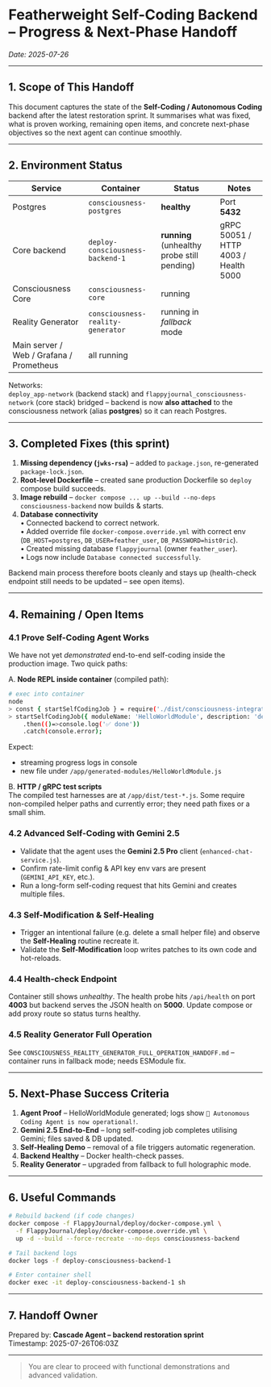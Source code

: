 # Featherweight Self-Coding Backend – Progress & Next-Phase Handoff  
_Date: 2025-07-26_

---

## 1. Scope of This Handoff
This document captures the state of the **Self-Coding / Autonomous Coding** backend after the latest restoration sprint.  It summarises what was fixed, what is proven working, remaining open items, and concrete next-phase objectives so the next agent can continue smoothly.

---

## 2. Environment Status
| Service | Container | Status | Notes |
|---------|-----------|--------|-------|
| Postgres | `consciousness-postgres` | **healthy** | Port **5432** |
| Core backend | `deploy-consciousness-backend-1` | **running** (unhealthy probe still pending) | gRPC 50051 / HTTP 4003 / Health 5000 |
| Consciousness Core | `consciousness-core` | running |
| Reality Generator | `consciousness-reality-generator` | running in *fallback* mode |
| Main server / Web / Grafana / Prometheus | all running |

Networks:  
`deploy_app-network` (backend stack) and `flappyjournal_consciousness-network` (core stack) bridged – backend is now **also attached** to the consciousness network (alias **postgres**) so it can reach Postgres.

---

## 3. Completed Fixes (this sprint)
1. **Missing dependency (`jwks-rsa`)** – added to `package.json`, re-generated `package-lock.json`.
2. **Root-level Dockerfile** – created sane production Dockerfile so `deploy` compose build succeeds.
3. **Image rebuild** – `docker compose ... up --build --no-deps consciousness-backend` now builds & starts.
4. **Database connectivity**  
   • Connected backend to correct network.  
   • Added override file `docker-compose.override.yml` with correct env (`DB_HOST=postgres`, `DB_USER=feather_user`, `DB_PASSWORD=hist0ric`).  
   • Created missing database `flappyjournal` (owner `feather_user`).  
   • Logs now include `Database connected successfully`.

Backend main process therefore boots cleanly and stays up (health-check endpoint still needs to be updated – see open items).

---

## 4. Remaining / Open Items
### 4.1 Prove Self-Coding Agent Works
We have not yet *demonstrated* end-to-end self-coding inside the production image.  Two quick paths:

A. **Node REPL inside container** (compiled path):
```bash
# exec into container
node
> const { startSelfCodingJob } = require('./dist/consciousness-integration-module.js');
> startSelfCodingJob({ moduleName: 'HelloWorldModule', description: 'demo' })
    .then(()=>console.log('✅ done'))
    .catch(console.error);
```
Expect:
* streaming progress logs in console
* new file under `/app/generated-modules/HelloWorldModule.js`

B. **HTTP / gRPC test scripts**  
The compiled test harnesses are at `/app/dist/test-*.js`. Some require non-compiled helper paths and currently error; they need path fixes or a small shim.

### 4.2 Advanced Self-Coding with Gemini 2.5
* Validate that the agent uses the **Gemini 2.5 Pro** client (`enhanced-chat-service.js`).
* Confirm rate-limit config & API key env vars are present (`GEMINI_API_KEY`, etc.).
* Run a long-form self-coding request that hits Gemini and creates multiple files.

### 4.3 Self-Modification & Self-Healing
* Trigger an intentional failure (e.g. delete a small helper file) and observe the **Self-Healing** routine recreate it.
* Validate the **Self-Modification** loop writes patches to its own code and hot-reloads.

### 4.4 Health-check Endpoint
Container still shows *unhealthy*. The health probe hits `/api/health` on port **4003** but backend serves the JSON health on **5000**. Update compose or add proxy route so status turns healthy.

### 4.5 Reality Generator Full Operation
See `CONSCIOUSNESS_REALITY_GENERATOR_FULL_OPERATION_HANDOFF.md` – container runs in fallback mode; needs ESModule fix.

---

## 5. Next-Phase Success Criteria
1. **Agent Proof** – HelloWorldModule generated; logs show `🎉 Autonomous Coding Agent is now operational!`.
2. **Gemini 2.5 End-to-End** – long self-coding job completes utilising Gemini; files saved & DB updated.
3. **Self-Healing Demo** – removal of a file triggers automatic regeneration.
4. **Backend Healthy** – Docker health-check passes.
5. **Reality Generator** – upgraded from fallback to full holographic mode.

---

## 6. Useful Commands
```bash
# Rebuild backend (if code changes)
docker compose -f FlappyJournal/deploy/docker-compose.yml \
  -f FlappyJournal/deploy/docker-compose.override.yml \
  up -d --build --force-recreate --no-deps consciousness-backend

# Tail backend logs
docker logs -f deploy-consciousness-backend-1

# Enter container shell
docker exec -it deploy-consciousness-backend-1 sh
```

---

## 7. Handoff Owner
Prepared by: **Cascade Agent – backend restoration sprint**  
Timestamp: 2025-07-26T06:03Z

---

> You are clear to proceed with functional demonstrations and advanced validation.
